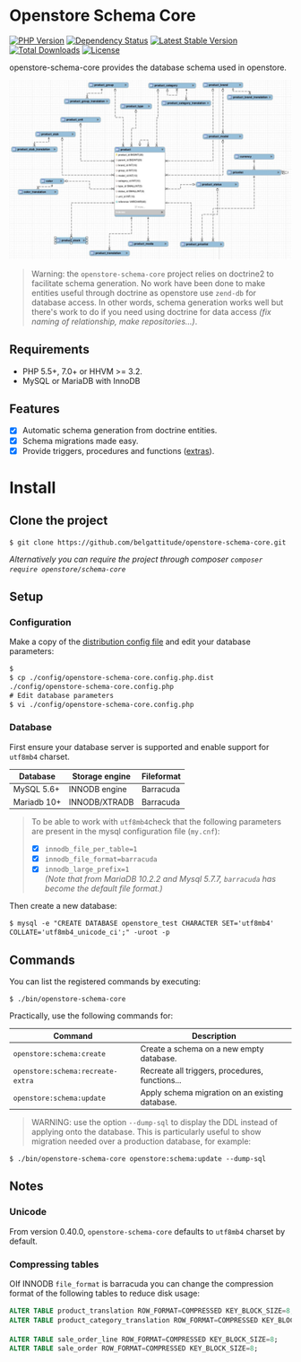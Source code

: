 # Openstore Schema Core

[![PHP Version](http://img.shields.io/badge/php-5.5+-ff69b4.svg)](https://packagist.org/packages/begattitude/openstore-schema-core)
[![Dependency Status](https://www.versioneye.com/user/projects/5677ba2b107997003e0011c3/badge.svg?style=flat)](https://www.versioneye.com/user/projects/5677ba2b107997003e0011c3)
[![Latest Stable Version](https://poser.pugx.org/openstore/schema-core/v/stable.svg)](https://packagist.org/packages/openstore/schema-core)
[![Total Downloads](https://poser.pugx.org/openstore/schema-core/downloads.png)](https://packagist.org/packages/openstore/schema-core)
[![License](https://poser.pugx.org/openstore/schema-core/license.png)](https://packagist.org/packages/openstore/schema-core)

openstore-schema-core provides the database schema used in openstore. 

![product_erd_image](https://github.com/belgattitude/openstore-schema-core/blob/master/docs/image/erd-zoom-product.jpg "Product erd")

> Warning: the `openstore-schema-core` project relies on doctrine2 to facilitate schema generation.
> No work have been done to make entities useful through doctrine as openstore use `zend-db` for
> database access. In other words, schema generation works well but there's work to do if
> you need using doctrine for data access *(fix naming of relationship, make repositories...)*.
   
## Requirements

- PHP 5.5+, 7.0+ or HHVM >= 3.2.
- MySQL or MariaDB with InnoDB

## Features

- [x] Automatic schema generation from doctrine entities. 
- [x] Schema migrations made easy.
- [x] Provide triggers, procedures and functions ([extras](https://github.com/belgattitude/openstore-schema-core/blob/master/src/OpenstoreSchema/Core/Extra/MysqlExtra.php)).

# Install

## Clone the project

```shell
$ git clone https://github.com/belgattitude/openstore-schema-core.git
```

*Alternatively you can require the project through composer `composer require openstore/schema-core`*
        
## Setup

### Configuration

Make a copy of the [distribution config file](https://github.com/belgattitude/openstore-schema-core/blob/master/config/openstore-schema-core.config.php.dist) and
edit your database parameters:

```shell
$ 
$ cp ./config/openstore-schema-core.config.php.dist ./config/openstore-schema-core.config.php
# Edit database parameters
$ vi ./config/openstore-schema-core.config.php
```

### Database

First ensure your database server is supported and enable support for `utf8mb4` charset.

| Database      | Storage engine     | Fileformat  |
|---------------|--------------------|-------------|
| MySQL 5.6+    | INNODB engine      | Barracuda   |
| Mariadb 10+   | INNODB/XTRADB      | Barracuda   |

> To be able to work with `utf8mb4`check that the following 
> parameters are present in the mysql configuration file (`my.cnf`):
>   - [x] `innodb_file_per_table=1`
>   - [x] `innodb_file_format=barracuda`
>   - [x] `innodb_large_prefix=1`    
> *(Note that from MariaDB 10.2.2 and Mysql 5.7.7, `barracuda` has become the default file format.)* 

Then create a new database:

```shell
$ mysql -e "CREATE DATABASE openstore_test CHARACTER SET='utf8mb4' COLLATE='utf8mb4_unicode_ci';" -uroot -p
```

## Commands

You can list the registered commands by executing: 

```shell
$ ./bin/openstore-schema-core
```

Practically, use the following commands for:

| Command                            | Description                                     |
|------------------------------------|-------------------------------------------------|
| `openstore:schema:create`          | Create a schema on a new empty database.        |
| `openstore:schema:recreate-extra`  | Recreate all triggers, procedures, functions... |
| `openstore:schema:update`          | Apply schema migration on an existing database. |

> WARNING: use the option `--dump-sql` to display the DDL instead of applying onto the database.
> This is particularly useful to show migration needed over a production database, for example:


```shell
$ ./bin/openstore-schema-core openstore:schema:update --dump-sql
```
  
## Notes

### Unicode

From version 0.40.0, `openstore-schema-core` defaults to `utf8mb4` charset by default. 

### Compressing tables

OIf INNODB `file_format` is barracuda you can change the compression format of the following tables to
reduce disk usage:

```sql
ALTER TABLE product_translation ROW_FORMAT=COMPRESSED KEY_BLOCK_SIZE=8;
ALTER TABLE product_category_translation ROW_FORMAT=COMPRESSED KEY_BLOCK_SIZE=8;

ALTER TABLE sale_order_line ROW_FORMAT=COMPRESSED KEY_BLOCK_SIZE=8;
ALTER TABLE sale_order ROW_FORMAT=COMPRESSED KEY_BLOCK_SIZE=8;
```

	